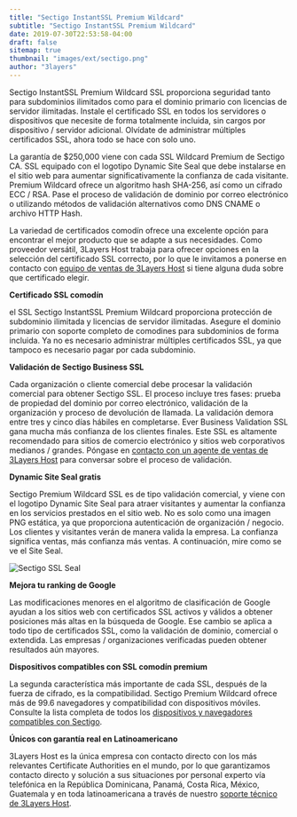 ```yaml
---
title: "Sectigo InstantSSL Premium Wildcard"
subtitle: "Sectigo InstantSSL Premium Wildcard"
date: 2019-07-30T22:53:58-04:00
draft: false
sitemap: true
thumbnail: "images/ext/sectigo.png"
author: "3layers"
---
```


Sectigo InstantSSL Premium Wildcard SSL proporciona seguridad tanto para subdominios ilimitados como para el dominio primario con licencias de servidor ilimitadas. Instale el certificado SSL en todos los servidores o dispositivos que necesite de forma totalmente incluida, sin cargos por dispositivo / servidor adicional. Olvídate de administrar múltiples certificados SSL, ahora todo se hace con solo uno.

La garantía de $250,000 viene con cada SSL Wildcard Premium de Sectigo CA. SSL equipado con el logotipo Dynamic Site Seal que debe instalarse en el sitio web para aumentar significativamente la confianza de cada visitante. Premium Wildcard ofrece un algoritmo hash SHA-256, así como un cifrado ECC / RSA. Pase el proceso de validación de dominio por correo electrónico o utilizando métodos de validación alternativos como DNS CNAME o archivo HTTP Hash.

La variedad de certificados comodín ofrece una excelente opción para encontrar el mejor producto que se adapte a sus necesidades. Como proveedor versátil, 3Layers Host trabaja para ofrecer opciones en la selección del certificado SSL correcto, por lo que le invitamos a ponerse en contacto con [equipo de ventas de 3Layers Host](https://3layers.host/contact/) si tiene alguna duda sobre que certificado elegir.

**Certificado SSL comodín**

el SSL Sectigo InstantSSL Premium Wildcard proporciona protección de subdominio ilimitada y licencias de servidor ilimitadas. Asegure el dominio primario con soporte completo de comodines para subdominios de forma incluida. Ya no es necesario administrar múltiples certificados SSL, ya que tampoco es necesario pagar por cada subdominio.

**Validación de Sectigo Business SSL**

Cada organización o cliente comercial debe procesar la validación comercial para obtener Sectigo SSL. El proceso incluye tres fases: prueba de propiedad del dominio por correo electrónico, validación de la organización y proceso de devolución de llamada. La validación demora entre tres y cinco días hábiles en completarse. Ever Business Validation SSL gana mucha más confianza de los clientes finales. Este SSL es altamente recomendado para sitios de comercio electrónico y sitios web corporativos medianos / grandes. Póngase en [contacto con un agente de ventas de 3Layers Host](https://3layers.host/contact/) para conversar sobre el proceso de validación.

**Dynamic Site Seal gratis**

Sectigo Premium Wildcard SSL es de tipo validación comercial, y viene con el logotipo Dynamic Site Seal para atraer visitantes y aumentar la confianza en los servicios prestados en el sitio web. No es solo como una imagen PNG estática, ya que proporciona autenticación de organización / negocio. Los clientes y visitantes verán de manera valida la empresa. La confianza significa ventas, más confianza más ventas. A continuación, mire como se ve el Site Seal.

![Sectigo SSL Seal](/images/ext/sectigo_seal.png)

**Mejora tu ranking de Google**

Las modificaciones menores en el algoritmo de clasificación de Google ayudan a los sitios web con certificados SSL activos y válidos a obtener posiciones más altas en la búsqueda de Google. Ese cambio se aplica a todo tipo de certificados SSL, como la validación de dominio, comercial o extendida. Las empresas / organizaciones verificadas pueden obtener resultados aún mayores.

**Dispositivos compatibles con SSL comodín premium**

La segunda característica más importante de cada SSL, después de la fuerza de cifrado, es la compatibilidad. Sectigo Premium Wildcard ofrece más de 99.6 navegadores y compatibilidad con dispositivos móviles. Consulte la lista completa de todos los [dispositivos y navegadores compatibles con Sectigo](https://3layers.host/blog/compatibilidad-de-dispositivos-con-ssl/).

**Únicos con garantía real en Latinoamericano**

3Layers Host es la única empresa con contacto directo con los más relevantes Certificate Authorities en el mundo, por lo que garantizamos contacto directo y solución a sus situaciones por personal experto vía telefónica en la República Dominicana, Panamá, Costa Rica, México, Guatemala y en toda latinoamericana a través de nuestro [soporte técnico de 3Layers Host](https://3layers.host/contact/).